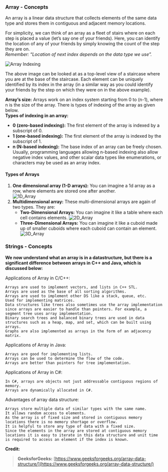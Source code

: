 ### Array - Concepts

An array is a linear data structure that collects elements of the same data type and stores them in contiguous and adjacent memory locations.   

For simplicity, we can think of an array as a fleet of stairs where on each step is placed a value (let’s say one of your friends). Here, you can identify the location of any of your friends by simply knowing the count of the step they are on.   
*Remember: “Location of next index depends on the data type we use”.*   

![Array Indexing](https://github.com/thisiskushal31/Datastructures-and-Algorithms/blob/main/DataStructures/assets/Array_1.png?raw=true)     

The above image can be looked at as a top-level view of a staircase where you are at the base of the staircase. Each element can be uniquely identified by its index in the array (in a similar way as you could identify your friends by the step on which they were on in the above example). 

**Array’s size:** Arrays work on an index system starting from 0 to (n-1), where n is the size of the array. There is types of indexing of the array as given below.    
**Types of indexing in an array:**     
- **0 (zero-based indexing):** The first element of the array is indexed by a subscript of 0.  
- **1 (one-based indexing):** The first element of the array is indexed by the subscript of 1.  
- **n (N-based indexing):** The base index of an array can be freely chosen. Usually, programming languages allowing n-based indexing also allow negative index values, and other scalar data types like enumerations, or characters may be used as an array index.   
#### Types of Arrays

1. **One dimensional array (1-D arrays):** You can imagine a 1d array as a row, where elements are stored one after another.      
![1D_Array](https://github.com/thisiskushal31/Datastructures-and-Algorithms/blob/main/DataStructures/assets/Arrays_1D.png?raw=true)    
2. **Multidimensional array:** These multi-dimensional arrays are again of two types. They are:
    - **Two-Dimensional Arrays:** You can imagine it like a table where each cell contains elements.
    ![2D_Array](https://github.com/thisiskushal31/Datastructures-and-Algorithms/blob/main/DataStructures/assets/Arrays_2D.png?raw=true)   
    - **Three-Dimensional Arrays:** You can imagine it like a cuboid made up of smaller cuboids where each cuboid can contain an element.
    ![3D_Array](https://github.com/thisiskushal31/Datastructures-and-Algorithms/blob/main/DataStructures/assets/Arrays_3D.png?raw=true)    

### Strings - Concepts 



**We now understand what an array is in a datastructure, but there is a significant difference between arrays in C++ and Java, which is discussed below:**    

Applications of Array in C/C++:

    Arrays are used to implement vectors, and lists in C++ STL.
    Arrays are used as the base of all sorting algorithms.
    Arrays are used to implement other DS like a stack, queue, etc.
    Used for implementing matrices. 
    Data structures like trees also sometimes use the array implementation since arrays are easier to handle than pointers. For example, a segment tree uses array implementation.
    Binary search trees and balanced binary trees are used in data structures such as a heap, map, and set, which can be built using arrays.
    Graphs are also implemented as arrays in the form of an adjacency matrix.

Applications of Array in Java:

    Arrays are good for implementing lists.
    Arrays can be used to determine the flow of the code.
    Arrays are better than pointers for tree implementation.

Applications of Array in C#:

    In C#, arrays are objects not just addressable contiguous regions of memory. 
    Arrays are dynamically allocated in C#.

Advantages of array data structure:

    Arrays store multiple data of similar types with the same name.
    It allows random access to elements.
    As the array is of fixed size and stored in contiguous memory locations there is no memory shortage or overflow.
    It is helpful to store any type of data with a fixed size.
    Since the elements in the array are stored at contiguous memory locations it is easy to iterate in this data structure and unit time is required to access an element if the index is known.



**Credit:**  
> **GeeksforGeeks:** [https://www.geeksforgeeks.org/array-data-structure/](https://www.geeksforgeeks.org/array-data-structure/)  